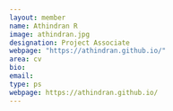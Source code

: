 ```yaml
---
layout: member
name: Athindran R
image: athindran.jpg
designation: Project Associate
webpage: "https://athindran.github.io/"
area: cv
bio:
email:
type: ps
webpage: https://athindran.github.io/
---
```

